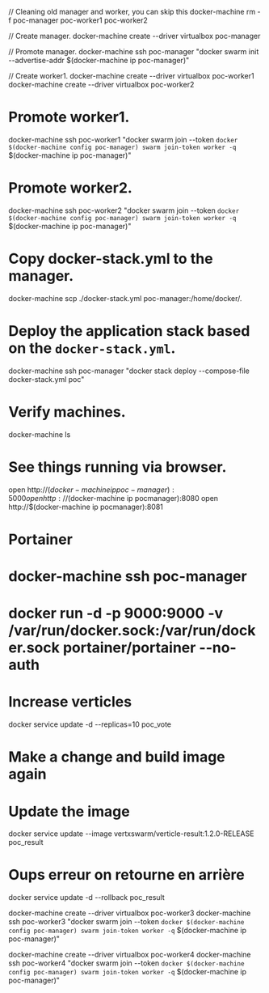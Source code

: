 // Cleaning old manager and worker, you can skip this
docker-machine rm -f poc-manager poc-worker1 poc-worker2

// Create manager.
docker-machine create --driver virtualbox poc-manager

// Promote manager.
docker-machine ssh poc-manager "docker swarm init --advertise-addr $(docker-machine ip poc-manager)"

// Create worker1.
docker-machine create --driver virtualbox poc-worker1
docker-machine create --driver virtualbox poc-worker2

# Promote worker1.
docker-machine ssh poc-worker1 "docker swarm join --token `docker $(docker-machine config poc-manager) swarm join-token worker -q` $(docker-machine ip poc-manager)"

# Promote worker2.
docker-machine ssh poc-worker2 "docker swarm join --token `docker $(docker-machine config poc-manager) swarm join-token worker -q` $(docker-machine ip poc-manager)"

# Copy docker-stack.yml to the manager.
docker-machine scp ./docker-stack.yml poc-manager:/home/docker/.

# Deploy the application stack based on the `docker-stack.yml`.
docker-machine ssh poc-manager "docker stack deploy --compose-file docker-stack.yml poc"

# Verify machines.
docker-machine ls

# See things running via browser.
open http://$(docker-machine ip poc-manager):5000
open http://$(docker-machine ip pocmanager):8080
open http://$(docker-machine ip pocmanager):8081

# Portainer
# docker-machine ssh poc-manager
# docker run -d -p 9000:9000 -v /var/run/docker.sock:/var/run/docker.sock portainer/portainer --no-auth

# Increase verticles
docker service update -d --replicas=10 poc_vote

# Make a change and build image again
# Update the image
docker service update --image vertxswarm/verticle-result:1.2.0-RELEASE poc_result

# Oups erreur on retourne en arrière
docker service update -d --rollback poc_result

docker-machine create --driver virtualbox poc-worker3
docker-machine ssh poc-worker3 "docker swarm join --token `docker $(docker-machine config poc-manager) swarm join-token worker -q` $(docker-machine ip poc-manager)"

docker-machine create --driver virtualbox poc-worker4
docker-machine ssh poc-worker4 "docker swarm join --token `docker $(docker-machine config poc-manager) swarm join-token worker -q` $(docker-machine ip poc-manager)"

